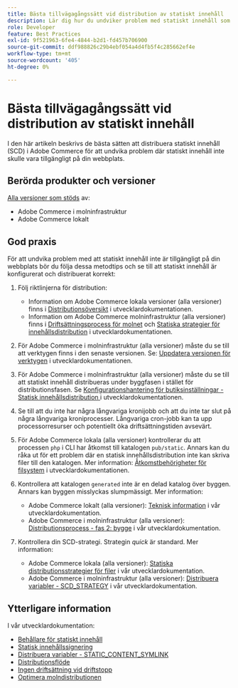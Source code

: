 ```yaml
---
title: Bästa tillvägagångssätt vid distribution av statiskt innehåll
description: Lär dig hur du undviker problem med statiskt innehåll som inte visas i din Adobe Commerce Store.
role: Developer
feature: Best Practices
exl-id: 9f521963-6fe4-4844-b2d1-fd457b706900
source-git-commit: ddf988826c29b4ebf054a4d4fb5f4c285662ef4e
workflow-type: tm+mt
source-wordcount: '405'
ht-degree: 0%

---
```


# Bästa tillvägagångssätt vid distribution av statiskt innehåll

I den här artikeln beskrivs de bästa sätten att distribuera statiskt innehåll (SCD) i Adobe Commerce för att undvika problem där statiskt innehåll inte skulle vara tillgängligt på din webbplats.

## Berörda produkter och versioner

[Alla versioner som stöds](../../../release/versions.md) av:

* Adobe Commerce i molninfrastruktur
* Adobe Commerce lokalt

## God praxis

För att undvika problem med att statiskt innehåll inte är tillgängligt på din webbplats bör du följa dessa metodtips och se till att statiskt innehåll är konfigurerat och distribuerat korrekt:

1. Följ riktlinjerna för distribution:
   * Information om Adobe Commerce lokala versioner (alla versioner) finns i [Distributionsöversikt](../../../configuration/deployment/overview.md) i utvecklardokumentationen.
   * Information om Adobe Commerce molninfrastruktur (alla versioner) finns i [Driftsättningsprocess för molnet](https://devdocs.magento.com/cloud/deploy/cloud-deployment-process.html) och [Statiska strategier för innehållsdistribution](https://devdocs.magento.com/cloud/deploy/static-content-deployment.html) i utvecklardokumentationen.

1. För Adobe Commerce i molninfrastruktur (alla versioner) måste du se till att verktygen finns i den senaste versionen. Se: [Uppdatera versionen för verktygen](https://devdocs.magento.com/cloud/release-notes/ece-release-notes.html) i utvecklardokumentationen.
1. För Adobe Commerce i molninfrastruktur (alla versioner) måste du se till att statiskt innehåll distribueras under byggfasen i stället för distributionsfasen. Se [Konfigurationshantering för butiksinställningar - Statisk innehållsdistribution ](https://devdocs.magento.com/cloud/live/sens-data-over.html#cloud-confman-scd-over) i utvecklardokumentationen.
1. Se till att du inte har några långvariga kronijobb och att du inte tar slut på några långvariga kroniprocesser. Långvariga cron-jobb kan ta upp processorresurser och potentiellt öka driftsättningstiden avsevärt.
1. För Adobe Commerce lokala (alla versioner) kontrollerar du att processen `php` i CLI har åtkomst till katalogen `pub/static`. Annars kan du råka ut för ett problem där en statisk innehållsdistribution inte kan skriva filer till den katalogen. Mer information: [Åtkomstbehörigheter för filsystem](https://experienceleague.adobe.com/docs/commerce-operations/configuration-guide/deployment/file-system-permissions.html) i utvecklardokumentationen.
1. Kontrollera att katalogen `generated` inte är en delad katalog över byggen. Annars kan byggen misslyckas slumpmässigt. Mer information:
   * Adobe Commerce lokalt (alla versioner): [Teknisk information](https://experienceleague.adobe.com/docs/commerce-operations/configuration-guide/deployment/technical-details.html) i vår utvecklardokumentation.
   * Adobe Commerce i molninfrastruktur (alla versioner): [Distributionsprocess - fas 2: bygge](https://devdocs.magento.com/cloud/reference/discover-deploy.html#cloud-deploy-over-phases-build) i vår utvecklardokumentation.

1. Kontrollera din SCD-strategi. Strategin *quick* är standard. Mer information:
   * Adobe Commerce lokala (alla versioner): [Statiska distributionsstrategier för filer](https://experienceleague.adobe.com/docs/commerce-operations/configuration-guide/cli/static-view/static-view-file-strategy.html) i vår utvecklardokumentation.
   * Adobe Commerce i molninfrastruktur (alla versioner): [Distribuera variabler - SCD\_STRATEGY](https://devdocs.magento.com/cloud/env/variables-deploy.html#scd_strategy) i vår utvecklardokumentation.

## Ytterligare information

I vår utvecklardokumentation:

* [Behållare för statiskt innehåll](https://developer.adobe.com/commerce/admin-developer/pattern-library/containers/static-content/)
* [Statisk innehållssignering](https://experienceleague.adobe.com/docs/commerce-operations/configuration-guide/cache/static-content-signing.html)
* [Distribuera variabler - STATIC\_CONTENT\_SYMLINK](https://devdocs.magento.com/cloud/env/variables-deploy.html#static_content_symlink)
* [Distributionsflöde](../../../performance/deployment-flow.md)
* [Ingen driftsättning vid driftstopp](https://devdocs.magento.com/cloud/deploy/reduce-downtime.html)
* [Optimera molndistributionen](https://devdocs.magento.com/cloud/deploy/optimize-cloud-deployment.html)
